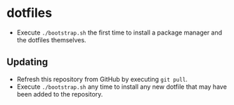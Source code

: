 # dotfiles

* Execute `./bootstrap.sh` the first time to install a package manager and the dotfiles themselves.

## Updating

* Refresh this repository from GitHub by executing `git pull`.
* Execute `./bootstrap.sh` any time to install any new dotfile that may have been added to the repository.
